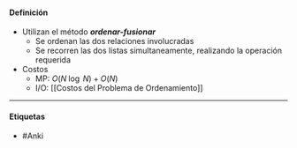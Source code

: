 #### Definición
- Utilizan el método ***ordenar-fusionar***
	- Se ordenan las dos relaciones involucradas
	- Se recorren las dos listas simultaneamente, realizando la operación requerida
- Costos
	- MP: $O(N\; \log\; N) + O(N)$ 
	- I/O: [[Costos del Problema de Ordenamiento]]
***
#### Etiquetas
- #Anki 